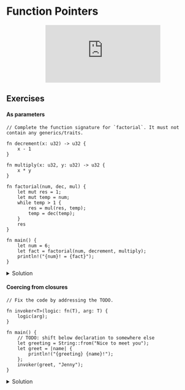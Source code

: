# Function Pointers

<div style="display: flex; justify-content: center;">
    <iframe class="youtube-video" src="https://www.youtube.com/embed/rnxutl7t1hI?si=iuy6CJKBsf3opZBU&amp;start=23" title="YouTube video player" frameborder="0" allow="accelerometer; autoplay; clipboard-write; encrypted-media; gyroscope; picture-in-picture; web-share" allowfullscreen></iframe>
</div>

## Exercises

#### As parameters

```rust,editable,compile_fail
// Complete the function signature for `factorial`. It must not contain any generics/traits.

fn decrement(x: u32) -> u32 {
    x - 1
}

fn multiply(x: u32, y: u32) -> u32 {
    x * y
}

fn factorial(num, dec, mul) {
    let mut res = 1;
    let mut temp = num;
    while temp > 1 {
        res = mul(res, temp);
        temp = dec(temp);
    }
    res
}

fn main() {
    let num = 6;
    let fact = factorial(num, decrement, multiply);
    println!("{num}! = {fact}");
}
```

<details>
  <summary>Solution</summary>
  
  ```rust
fn decrement(x: u32) -> u32 {
    x - 1
}

fn multiply(x: u32, y: u32) -> u32 {
    x * y
}

fn factorial(num: u32, dec: fn(u32)->u32, mul: fn(u32, u32)->u32) -> u32 {
    let mut res = 1;
    let mut temp = num;
    while temp > 1 {
        res = mul(res, temp);
        temp = dec(temp);
    }
    res
}

fn main() {
    let num = 6;
    let fact = factorial(num, decrement, multiply);
    println!("{num}! = {fact}");
}
  ```
</details>

#### Coercing from closures

```rust,editable,compile_fail
// Fix the code by addressing the TODO.

fn invoker<T>(logic: fn(T), arg: T) {
    logic(arg);
}

fn main() {
    // TODO: shift below declaration to somewhere else
    let greeting = String::from("Nice to meet you");
    let greet = |name| {
        println!("{greeting} {name}!");
    };
    invoker(greet, "Jenny");
}
```

<details>
  <summary>Solution</summary>
  
  ```rust
fn invoker<T>(logic: fn(T), arg: T) {
    logic(arg);
}

fn main() {
    let greet = |name| {
        let greeting = String::from("Nice to meet you");
        println!("{greeting} {name}!");
    };
    invoker(greet, "Jenny");
}
  ```
</details>
